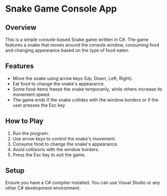 # Snake Game Console App

## Overview

This is a simple console-based Snake game written in C#. The game features a snake that moves around the console window, consuming food and changing appearance based on the type of food eaten.

## Features

- Move the snake using arrow keys (Up, Down, Left, Right).
- Eat food to change the snake's appearance.
- Some food items freeze the snake temporarily, while others increase its movement speed.
- The game ends if the snake collides with the window borders or if the user presses the Esc key.

## How to Play

1. Run the program.
2. Use arrow keys to control the snake's movement.
3. Consume food to change the snake's appearance.
4. Avoid collisions with the window borders.
5. Press the Esc key to exit the game.

## Setup

Ensure you have a C# compiler installed. You can use Visual Studio or any other C# development environment.
